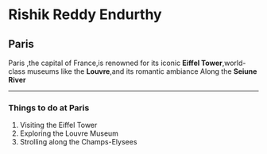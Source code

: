 #  Rishik Reddy Endurthy 
## Paris
Paris ,the capital of France,is renowned for its iconic **Eiffel Tower**,world-class museums like the **Louvre**,and its romantic ambiance Along the **Seiune River**

---

### Things to do at Paris 

1. Visiting the Eiffel Tower
2. Exploring the Louvre Museum
3. Strolling along the Champs-Elysees
